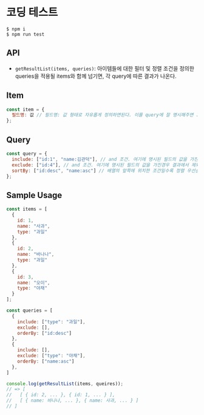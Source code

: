 # 코딩 테스트

```
$ npm i
$ npm run test
```

## API

- `getResultList(items, queries)`: 아이템들에 대한 필터 및 정렬 조건을 정의한 queries을 적용될 items와 함께 넘기면, 각 query에 따른 결과가 나온다.

## Item

```js
const item = {
  필드명: 값 // 필드명: 값 형태로 자유롭게 정의하면된다. 이를 query에 잘 명시해주면 그에따라 적용되어 결과가 나온다.
};
```

## Query

```js
const query = {
  include: ["id:1", "name:김관덕"], // and 조건. 여기에 명시된 필드의 값을 가진 경우에만 결과에 포함된다.
  exclude: ["id:4"], // and 조건. 여기에 명시된 필드의 값을 가진경우 결과에서 제외된다.
  sortBy: ["id:desc", "name:asc"] // 배열의 앞쪽에 위치한 조건일수록 정렬 우선순위가 높다. asc은 오름차순, desc은 내림차순이다.
};
```

## Sample Usage

```js
const items = [
  {
    id: 1,
    name: "사과",
    type: "과일"
  },
  {
    id: 2,
    name: "바나나",
    type: "과일"
  },
  {
    id: 3,
    name: "오이",
    type: "야채"
  }
];

const queries = [
  {
    include: ["type": "과일"],
    exclude: [],
    orderBy: ["id:desc"]
  },
  {
    include: [],
    exclude: ["type": "야채"],
    orderBy: ["name:asc"]
  },
]

console.log(getResultList(items, queires));
// => [
//   [ { id: 2, ... }, { id: 1, ... } ],
//   [ { name: 바나나, ... }, { name: 사과, ... } ]
// ]
```
